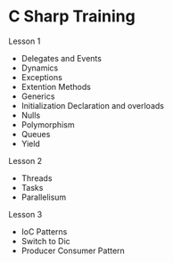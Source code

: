 # C Sharp Training

Lesson 1
- Delegates and Events
- Dynamics
- Exceptions
- Extention Methods
- Generics
- Initialization Declaration and overloads
- Nulls
- Polymorphism
- Queues
- Yield

Lesson 2
- Threads
- Tasks
- Parallelisum

Lesson 3
- IoC Patterns
- Switch to Dic
- Producer Consumer Pattern
